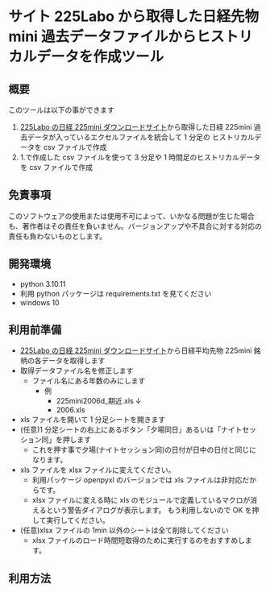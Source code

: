 # サイト 225Labo から取得した日経先物 mini 過去データファイルからヒストリカルデータを作成ツール

## 概要

このツールは以下の事ができます

1. [225Labo の日経 225mini ダウンロードサイト](https://225labo.com/modules/downloads_data/index.php?cid=3)から取得した日経 225mini 過去データが入っているエクセルファイルを統合して 1 分足の ヒストリカルデータを csv ファイルで作成
1. 1.で作成した csv ファイルを使って 3 分足や 1 時間足のヒストリカルデータを csv ファイルで作成

## 免責事項

このソフトウェアの使用または使用不可によって、いかなる問題が生じた場合も、著作者はその責任を負いません。バージョンアップや不具合に対する対応の責任も負わないものとします。

## 開発環境

-   python 3.10.11
-   利用 python パッケージは requirements.txt を見てください
-   windows 10

## 利用前準備

-   [225Labo の日経 225mini ダウンロードサイト](https://225labo.com/modules/downloads_data/index.php?cid=3)から日経平均先物 225mini 銘柄の各データを取得します
-   取得データファイル名を修正します
    -   ファイル名にある年数のみにします
        -   例
            -   225mini2006d\_期近.xls
                ↓
            -   2006.xls
-   xls ファイルを開いて 1 分足シートを開きます
-   (任意)1 分足シートの右上にあるボタン「夕場同日」あるいは「ナイトセッション同」を押します
    -   これを押す事で夕場(ナイトセッション同)の日付が日中の日付と同じになります。
-   xls ファイルを xlsx ファイルに変えてください。
    -   利用パッケージ openpyxl のバージョンでは xls ファイルは非対応だからです。
    -   xlsx ファイルに変える時に xls のモジュールで定義しているマクロが消えるという警告ダイアログが表示します。
        もう利用しないので OK を押して実行してください。
-   (任意)xlsx ファイルの 1min 以外のシートは全て削除してください
    -   xlsx ファイルのロード時間短取得のために実行するのをおすすめします。

## 利用方法
